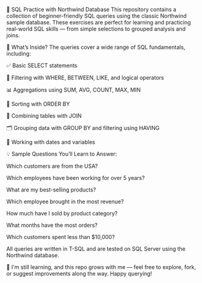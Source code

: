 📘 SQL Practice with Northwind Database
This repository contains a collection of beginner-friendly SQL queries using the classic Northwind sample database. These exercises are perfect for learning and practicing real-world SQL skills — from simple selections to grouped analysis and joins.

📌 What’s Inside?
The queries cover a wide range of SQL fundamentals, including:

✅ Basic SELECT statements

🧮 Filtering with WHERE, BETWEEN, LIKE, and logical operators

📊 Aggregations using SUM, AVG, COUNT, MAX, MIN

🔀 Sorting with ORDER BY

🧩 Combining tables with JOIN

🗂️ Grouping data with GROUP BY and filtering using HAVING

📅 Working with dates and variables

💡 Sample Questions You’ll Learn to Answer:

Which customers are from the USA?

Which employees have been working for over 5 years?

What are my best-selling products?

Which employee brought in the most revenue?

How much have I sold by product category?

What months have the most orders?

Which customers spent less than $10,000?

All queries are written in T-SQL and are tested on SQL Server using the Northwind database.

🌱 I'm still learning, and this repo grows with me — feel free to explore, fork, or suggest improvements along the way. Happy querying!
